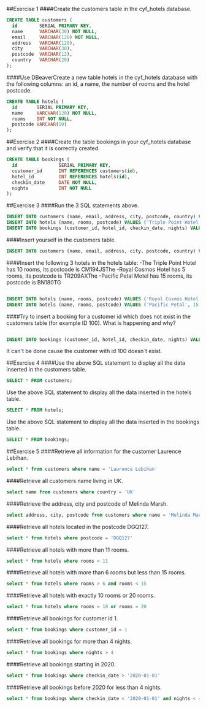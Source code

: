 ##Exercise 1
####Create the customers table in the cyf_hotels database.

```sql
CREATE TABLE customers (
  id        SERIAL PRIMARY KEY,
  name      VARCHAR(30) NOT NULL,
  email     VARCHAR(120) NOT NULL,
  address   VARCHAR(120),
  city      VARCHAR(30),
  postcode  VARCHAR(12),
  country   VARCHAR(20)
);

```

####Use DBeaverCreate a new table hotels in the cyf_hotels database with the following columns: an id, a name, the number of rooms and the hotel postcode.

```sql
CREATE TABLE hotels (
  id       SERIAL PRIMARY KEY,
  name     VARCHAR(120) NOT NULL,
  rooms    INT NOT NULL,
  postcode VARCHAR(10)
);

```

##Exercise 2
####Create the table bookings in your cyf_hotels database and verify that it is correctly created.

```sql
CREATE TABLE bookings (
  id               SERIAL PRIMARY KEY,
  customer_id      INT REFERENCES customers(id),
  hotel_id         INT REFERENCES hotels(id),
  checkin_date     DATE NOT NULL,
  nights           INT NOT NULL
);

```

##Exercise 3
####Run the 3 SQL statements above.

```sql
INSERT INTO customers (name, email, address, city, postcode, country) VALUES ('John Smith','j.smith@johnsmith.org','11 New Road','Liverpool','L10 2AB','UK');
INSERT INTO hotels (name, rooms, postcode) VALUES ('Triple Point Hotel', 10, 'CM194JS');
INSERT INTO bookings (customer_id, hotel_id, checkin_date, nights) VALUES (1, 1, '2019-10-01', 2);
```

####Insert yourself in the customers table.

```sql
INSERT INTO customers (name, email, address, city, postcode, country) VALUES ('Bianca Inga','bianca@mail.com','11 vila de gracia','Barcelona','08012','Spain');

```

####Insert the following 3 hotels in the hotels table:
-The Triple Point Hotel has 10 rooms, its postcode is CM194JSThe
-Royal Cosmos Hotel has 5 rooms, its postcode is TR209AXThe
-Pacific Petal Motel has 15 rooms, its postcode is BN180TG

```sql

INSERT INTO hotels (name, rooms, postcode) VALUES ('Royal Cosmos Hotel', 5, 'TR209AXThe');
INSERT INTO hotels (name, rooms, postcode) VALUES ('Pacific Petal', 15, 'BN180TG');

```

####Try to insert a booking for a customer id which does not exist in the customers table (for example ID 100). What is happening and why?

```sql

INSERT INTO bookings (customer_id, hotel_id, checkin_date, nights) VALUES (100, 1, '2019-10-01', 2);

```

It can't be done cause the customer with id 100 doesn`t exist.

##Exercise 4
####Use the above SQL statement to display all the data inserted in the customers table.

```sql
SELECT * FROM customers;

```

Use the above SQL statement to display all the data inserted in the hotels table.

```sql
SELECT * FROM hotels;

```

Use the above SQL statement to display all the data inserted in the bookings table.

```sql
SELECT * FROM bookings;

```

##Exercise 5
####Retrieve all information for the customer Laurence Lebihan.

```sql
select * from customers where name = 'Laurence Lebihan'

```

####Retrieve all customers name living in UK.

```sql
select name from customers where country = 'UK'

```

####Retrieve the address, city and postcode of Melinda Marsh.

```sql
select address, city, postcode from customers where name = 'Melinda Marsh'

```

####Retrieve all hotels located in the postcode DGQ127.

```sql
select * from hotels where postcode = 'DGQ127'

```

####Retrieve all hotels with more than 11 rooms.

```sql
select * from hotels where rooms > 11

```

####Retrieve all hotels with more than 6 rooms but less than 15 rooms.

```sql
select * from hotels where rooms > 6 and rooms < 15

```

####Retrieve all hotels with exactly 10 rooms or 20 rooms.

```sql
select * from hotels where rooms = 10 or rooms = 20

```

####Retrieve all bookings for customer id 1.

```sql
select * from bookings where customer_id = 1

```

####Retrieve all bookings for more than 4 nights.

```sql
select * from bookings where nights > 4

```

####Retrieve all bookings starting in 2020.

```sql
select * from bookings where checkin_date > '2020-01-01'

```

####Retrieve all bookings before 2020 for less than 4 nights.

```sql
select * from bookings where checkin_date < '2020-01-01' and nights < 4

```
